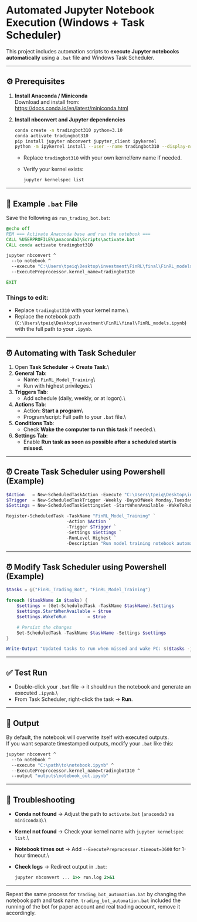 # Automated Jupyter Notebook Execution (Windows + Task Scheduler)

This project includes automation scripts to **execute Jupyter notebooks
automatically** using a `.bat` file and Windows Task Scheduler.

------------------------------------------------------------------------

## ⚙️ Prerequisites

1.  **Install Anaconda / Miniconda**\
    Download and install from:
    <https://docs.conda.io/en/latest/miniconda.html>

2.  **Install nbconvert and Jupyter dependencies**

    ``` bash
    conda create -n tradingbot310 python=3.10
    conda activate tradingbot310
    pip install jupyter nbconvert jupyter_client ipykernel
    python -m ipykernel install --user --name tradingbot310 --display-name "Python (tradingbot310)"
    ```

    -   Replace `tradingbot310` with your own kernel/env name if needed.

    -   Verify your kernel exists:

        ``` bash
        jupyter kernelspec list
        ```

------------------------------------------------------------------------

## 📝 Example `.bat` File

Save the following as `run_trading_bot.bat`:

``` bat
@echo off
REM === Activate Anaconda base and run the notebook ===
CALL %USERPROFILE%\anaconda3\Scripts\activate.bat
CALL conda activate tradingbot310

jupyter nbconvert ^
  --to notebook ^
  --execute "C:\Users\tpeiq\Desktop\investment\FinRL\final\FinRL_models.ipynb" ^
  --ExecutePreprocessor.kernel_name=tradingbot310

EXIT
```

### Things to edit:

-   Replace `tradingbot310` with your kernel name.\
-   Replace the notebook path
    (`C:\Users\tpeiq\Desktop\investment\FinRL\final\FinRL_models.ipynb`)
    with the full path to your `.ipynb`.

------------------------------------------------------------------------

## ⏰ Automating with Task Scheduler

1.  Open **Task Scheduler** → **Create Task**.\
2.  **General Tab**:
    -   Name: `FinRL_Model_Training`\
    -   Run with highest privileges.\
3.  **Triggers Tab**:
    -   Add schedule (daily, weekly, or at logon).\
4.  **Actions Tab**:
    -   Action: **Start a program**\
    -   Program/script: Full path to your `.bat` file.\
5.  **Conditions Tab**:
    -   Check **Wake the computer to run this task** if needed.\
6.  **Settings Tab**:
    -   Enable **Run task as soon as possible after a scheduled start is
        missed**.

------------------------------------------------------------------------

## ⏰ Create Task Scheduler using Powershell (Example)

``` powershell
$Action   = New-ScheduledTaskAction -Execute "C:\Users\tpeiq\Desktop\investment\FinRL\final\automation\FinRL_model_train.bat"
$Trigger  = New-ScheduledTaskTrigger -Weekly -DaysOfWeek Monday,Tuesday,Wednesday,Thursday,Friday -At 4:00pm
$Settings = New-ScheduledTaskSettingsSet -StartWhenAvailable -WakeToRun

Register-ScheduledTask -TaskName "FinRL_Model_Training" `
                       -Action $Action `
                       -Trigger $Trigger `
                       -Settings $Settings `
                       -RunLevel Highest `
                       -Description "Run model training notebook automation"

```

------------------------------------------------------------------------

## ⏰ Modify Task Scheduler using Powershell (Example)

``` powershell
$tasks = @("FinRL_Trading_Bot", "FinRL_Model_Training")

foreach ($taskName in $tasks) {
	$settings = (Get-ScheduledTask -TaskName $taskName).Settings
	$settings.StartWhenAvailable = $true
	$settings.WakeToRun        = $true

	# Persist the changes
	Set-ScheduledTask -TaskName $taskName -Settings $settings
}

Write-Output "Updated tasks to run when missed and wake PC: $($tasks -join ', ')"
```

------------------------------------------------------------------------

## ✅ Test Run

-   Double-click your `.bat` file → it should run the notebook and
    generate an executed `.ipynb`.\
-   From Task Scheduler, right-click the task → **Run**.

------------------------------------------------------------------------

## 📂 Output

By default, the notebook will overwrite itself with executed outputs.\
If you want separate timestamped outputs, modify your `.bat` like this:

``` bat
jupyter nbconvert ^
  --to notebook ^
  --execute "C:\path\to\notebook.ipynb" ^
  --ExecutePreprocessor.kernel_name=tradingbot310 ^
  --output "outputs\notebook_out.ipynb"
```

------------------------------------------------------------------------

## 🔧 Troubleshooting

-   **Conda not found** → Adjust the path to `activate.bat` (`anaconda3`
    vs `miniconda3`).\

-   **Kernel not found** → Check your kernel name with
    `jupyter kernelspec list`.\

-   **Notebook times out** → Add `--ExecutePreprocessor.timeout=3600`
    for 1-hour timeout.\

-   **Check logs** → Redirect output in `.bat`:

    ``` bat
    jupyter nbconvert ... 1>> run.log 2>&1
    ```

------------------------------------------------------------------------

Repeat the same process for `trading_bot_automation.bat` by changing the
notebook path and task name. `trading_bot_automation.bat` included the running of the bot for paper account and real trading account, remove it accordingly.
